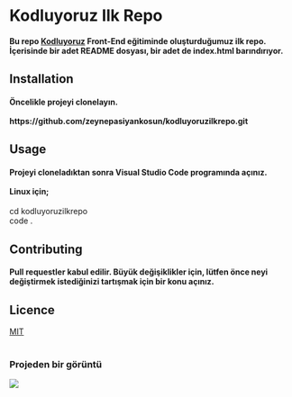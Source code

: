 <h1>Kodluyoruz Ilk Repo
<h4>Bu repo <a href="kodluyoruz.org">Kodluyoruz</a> Front-End eğitiminde oluşturduğumuz ilk repo. İçerisinde bir adet README dosyası, bir adet de index.html barındırıyor.</h4>

<h2>Installation</h2>
<h4>Öncelikle projeyi clonelayın.
<br>
<br>
https://github.com/zeynepasiyankosun/kodluyoruzilkrepo.git</h4>

<h2>Usage</h2>
<h4>Projeyi cloneladıktan sonra Visual Studio Code programında açınız.
<br>
<br>
Linux için;
</h4>
cd kodluyoruzilkrepo
<br>
code .

<h2>Contributing</h2>
<h4>Pull requestler kabul edilir. Büyük değişiklikler için, lütfen önce neyi değiştirmek istediğinizi tartışmak için bir konu açınız.</h4>

<h2>Licence</h2>
<a href="https://choosealicense.com/licenses/mit/">MIT</a>
<br>
<br>
<h3>Projeden bir görüntü</h3>
<img src="Screenshot_1.png">
